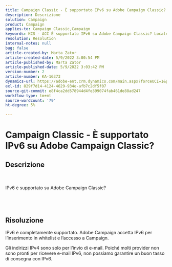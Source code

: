 ```yaml
---
title: Campaign Classic - È supportato IPv6 su Adobe Campaign Classic?
description: Descrizione
solution: Campaign
product: Campaign
applies-to: Campaign Classic,Campaign
keywords: KCS - ACC È supportato IPv6 su Adobe Campaign Classic? Locale
resolution: Resolution
internal-notes: null
bug: false
article-created-by: Marta Zator
article-created-date: 5/9/2022 3:00:54 PM
article-published-by: Marta Zator
article-published-date: 5/9/2022 3:03:42 PM
version-number: 2
article-number: KA-16373
dynamics-url: https://adobe-ent.crm.dynamics.com/main.aspx?forceUCI=1&pagetype=entityrecord&etn=knowledgearticle&id=902028d1-a8cf-ec11-a7b5-0022480a8e40
exl-id: 829f7d14-4124-4629-934e-afb7c2df5f07
source-git-commit: e8f4ca2dd578944d4fe399074fab461de88ad247
workflow-type: tm+mt
source-wordcount: '79'
ht-degree: 5%

---
```


# Campaign Classic - È supportato IPv6 su Adobe Campaign Classic?

## Descrizione

<br><br>IPv6 è supportato su Adobe Campaign Classic?<br><br> <br><br>

## Risoluzione


IPv6 è completamente supportato. Adobe Campaign accetta IPv6 per l’inserimento in whitelist e l’accesso a Campaign.

Gli indirizzi IPv4 sono solo per l’invio di e-mail. Poiché molti provider non sono pronti per ricevere e-mail IPv6, non possiamo garantire un buon tasso di consegna con IPv6.
